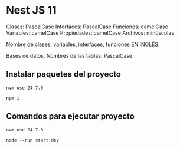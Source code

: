 # Nest JS 11

Clases: PascalCase
Interfaces: PascalCase
Funciones: camelCase
Variables: camelCase
Propiedades: camelCase
Archivos: minúsculas

Nombre de clases, variables, interfaces, funciones EN INGLÉS.

Bases de datos.
Nombres de las tablas: PascalCase

## Instalar paquetes del proyecto

```console
nvm use 24.7.0
```

```console
npm i
```

## Comandos para ejecutar proyecto

```console
nvm use 24.7.0
```

```console
node --run start:dev
```
